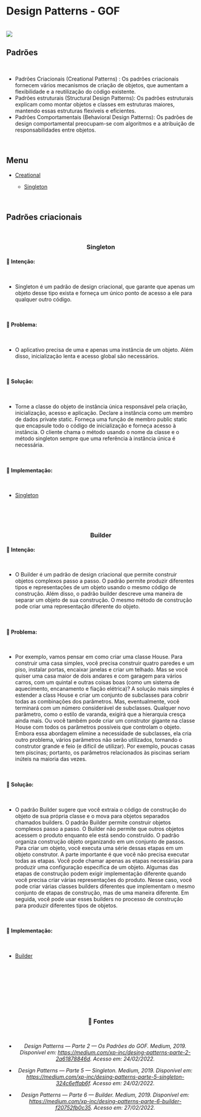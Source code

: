 # Design Patterns - GOF

<br/>

<img src="https://user-images.githubusercontent.com/59940855/155536285-38b13506-5d50-4d1a-a6d2-ef01555b3159.png"/>

<br/>

## Padrões

<br/>

- Padrões Criacionais (Creational Patterns)
  : Os padrões criacionais fornecem vários mecanismos de criação de objetos, que aumentam a flexibilidade e a reutilização do código existente.
- Padrões estruturais (Structural Design Patterns): Os padrões estruturais explicam como montar objetos e classes em estruturas maiores, mantendo essas estruturas flexíveis e eficientes.
- Padrões Comportamentais (Behavioral Design Patterns): Os padrões de design comportamental preocupam-se com algoritmos e a atribuição de responsabilidades entre objetos.

<br/>

## Menu

<a name="ancora"></a>

- [Creational](#creational)

  - [Singleton](#creational-singleton)

<a id="creational"></a>

<br />

## Padrões criacionais

<br/>

<div align="center">
<a id="creational-singleton"></a>
<h3><b>Singleton</b></h3>

<div align="left">
<h4> 📌 Intenção: </h4>

</br>

- Singleton é um padrão de design criacional, que garante que apenas um objeto desse tipo exista e forneça um único ponto de acesso a ele para qualquer outro código.

</br>

<h4> 📌 Problema: </h4>

</br>

- O aplicativo precisa de uma e apenas uma instância de um objeto. Além disso, inicialização lenta e acesso global são necessários.

</br>

<h4> 📌 Solução: </h4>

</br>

- Torne a classe do objeto de instância única responsável pela criação, inicialização, acesso e aplicação. Declare a instância como um membro de dados private static. Forneça uma função de membro public static que encapsule todo o código de inicialização e forneça acesso à instância.
  O cliente chama o método usando o nome da classe e o método singleton sempre que uma referência à instância única é necessária.

</br>

<h4> 📌 Implementação: </h4>

</br>

- <a href="https://github.com/LuannMateus/design-patterns-gof/tree/main/src/creational/singleton">Singleton</a>

</br>
</br>
</br>

<a id="creational-builder"></a>

<h3 align="center"><b>Builder</b></h3>

<div align="left">
<h4> 📌 Intenção: </h4>

</br>

- O Builder é um padrão de design criacional que permite construir objetos complexos passo a passo. O padrão permite produzir diferentes tipos e representações de um objeto usando o mesmo código de construção.
  Além disso, o padrão builder descreve uma maneira de separar um objeto de sua construção. O mesmo método de construção pode criar uma representação diferente do objeto.

</br>

<h4> 📌 Problema: </h4>

</br>

- Por exemplo, vamos pensar em como criar uma classe House. Para construir uma casa simples, você precisa construir quatro paredes e um piso, instalar portas, encaixar janelas e criar um telhado. Mas se você quiser uma casa maior de dois andares e com garagem para vários carros, com um quintal e outras coisas boas (como um sistema de aquecimento, encanamento e fiação elétrica)? A solução mais simples é estender a class House e criar um conjunto de subclasses para cobrir todas as combinações dos parâmetros. Mas, eventualmente, você terminará com um número considerável de subclasses. Qualquer novo parâmetro, como o estilo de varanda, exigirá que a hierarquia cresça ainda mais. Ou você também pode criar um construtor gigante na classe House com todos os parâmetros possíveis que controlam o objeto. Embora essa abordagem elimine a necessidade de subclasses, ela cria outro problema, vários parâmetros não serão utilizados, tornando o construtor grande e feio (e difícil de utilizar). Por exemplo, poucas casas tem piscinas; portanto, os parâmetros relacionados às piscinas seriam inúteis na maioria das vezes.

</br>

<h4> 📌 Solução: </h4>

</br>

- O padrão Builder sugere que você extraia o código de construção do objeto de sua própria classe e o mova para objetos separados chamados builders. O padrão Builder permite construir objetos complexos passo a passo. O Builder não permite que outros objetos acessem o produto enquanto ele está sendo construído. O padrão organiza construção objeto organizando em um conjunto de passos. Para criar um objeto, você executa uma série dessas etapas em um objeto construtor. A parte importante é que você não precisa executar todas as etapas. Você pode chamar apenas as etapas necessárias para produzir uma configuração específica de um objeto. Algumas das etapas de construção podem exigir implementação diferente quando você precisa criar várias representações do produto. Nesse caso, você pode criar várias classes builders diferentes que implementam o mesmo conjunto de etapas de construção, mas de uma maneira diferente. Em seguida, você pode usar esses builders no processo de construção para produzir diferentes tipos de objetos.

</br>

<h4> 📌 Implementação: </h4>

</br>

- <a href="https://github.com/LuannMateus/design-patterns-gof/tree/main/src/creational/builder">Builder</a>

</div>

</div>

<br/>
<br/>
<br/>
<br/>
<br/>
<br/>
<br/>

### 🔎 Fontes

<br/>

- <i>Design Patterns — Parte 2 — Os Padrões do GOF. Medium, 2019. Disponível em: https://medium.com/xp-inc/desing-patterns-parte-2-2a61878846d. Acesso em: 24/02/2022.</i>

- <i>Design Patterns — Parte 5 — Singleton. Medium, 2019. Disponível em: https://medium.com/xp-inc/desing-patterns-parte-5-singleton-324c6effab6f. Acesso em: 24/02/2022.</i>

- <i>Design Patterns — Parte 6 — Builder. Medium, 2019. Disponível em: https://medium.com/xp-inc/desing-patterns-parte-6-builder-f20752fb0c35. Acesso em: 27/02/2022.</i>
